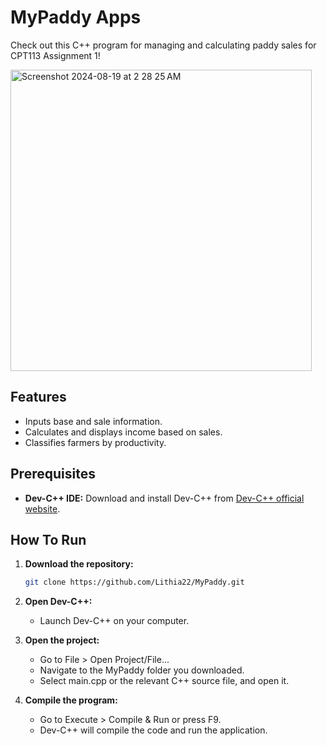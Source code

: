 # MyPaddy Apps

Check out this C++ program for managing and calculating paddy sales for CPT113 Assignment 1!

<img width="482" alt="Screenshot 2024-08-19 at 2 28 25 AM" src="https://github.com/user-attachments/assets/44408a58-9662-4188-9d71-ac3724916e6c">

## Features

- Inputs base and sale information.
- Calculates and displays income based on sales.
- Classifies farmers by productivity.

## Prerequisites

- **Dev-C++ IDE:** Download and install Dev-C++ from [Dev-C++ official website](https://www.bloodshed.net/devcpp.html).
  
## How To Run

1. **Download the repository:**

   ```bash
   git clone https://github.com/Lithia22/MyPaddy.git

2. **Open Dev-C++:**
   - Launch Dev-C++ on your computer.

3. **Open the project:**
   - Go to File > Open Project/File...
   - Navigate to the MyPaddy folder you downloaded.
   - Select main.cpp or the relevant C++ source file, and open it.

4. **Compile the program:**
   - Go to Execute > Compile & Run or press F9.
   - Dev-C++ will compile the code and run the application.
